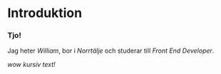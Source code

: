 # Introduktion

### Tjo! 
Jag heter *William*, bor i *Norrtälje* och studerar till *Front End Developer*.


*wow kursiv text!* 
